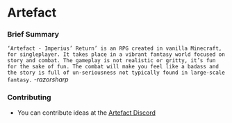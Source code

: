 Artefact
===========================

### Brief Summary
`‘Artefact - Imperius’ Return’ is an RPG created in vanilla Minecraft, for singleplayer. It takes place in a vibrant fantasy world focused on story and combat. The gameplay is not realistic or gritty, it’s fun for the sake of fun. The combat will make you feel like a badass and the story is full of un-seriousness not typically found in large-scale fantasy.` *-razorsharp*

### Contributing
- You can contribute ideas at the [Artefact Discord](https://discord.gg/k7gRYYY)
